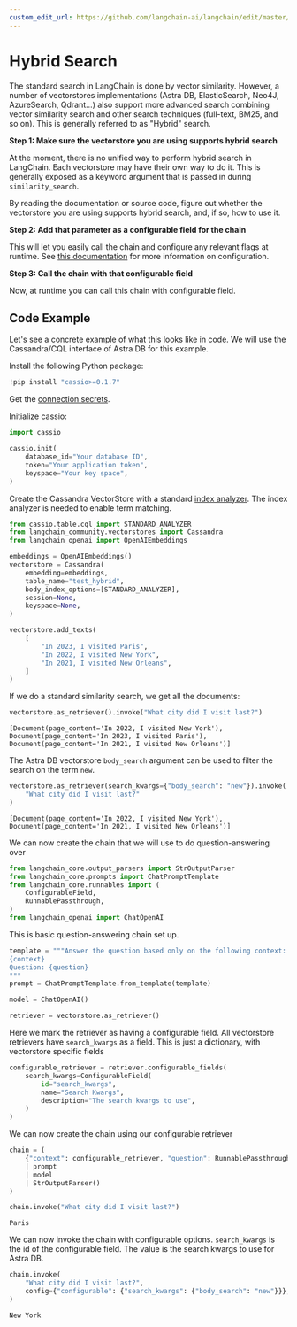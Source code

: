 ```yaml
---
custom_edit_url: https://github.com/langchain-ai/langchain/edit/master/docs/docs/how_to/hybrid.ipynb
---
```

# Hybrid Search

The standard search in LangChain is done by vector similarity. However, a number of vectorstores implementations (Astra DB, ElasticSearch, Neo4J, AzureSearch, Qdrant...) also support more advanced search combining vector similarity search and other search techniques (full-text, BM25, and so on). This is generally referred to as "Hybrid" search.

**Step 1: Make sure the vectorstore you are using supports hybrid search**

At the moment, there is no unified way to perform hybrid search in LangChain. Each vectorstore may have their own way to do it. This is generally exposed as a keyword argument that is passed in during `similarity_search`.

By reading the documentation or source code, figure out whether the vectorstore you are using supports hybrid search, and, if so, how to use it.

**Step 2: Add that parameter as a configurable field for the chain**

This will let you easily call the chain and configure any relevant flags at runtime. See [this documentation](/docs/how_to/configure) for more information on configuration.

**Step 3: Call the chain with that configurable field**

Now, at runtime you can call this chain with configurable field.

## Code Example

Let's see a concrete example of what this looks like in code. We will use the Cassandra/CQL interface of Astra DB for this example.

Install the following Python package:


```python
!pip install "cassio>=0.1.7"
```

Get the [connection secrets](https://docs.datastax.com/en/astra/astra-db-vector/get-started/quickstart.html).

Initialize cassio:


```python
import cassio

cassio.init(
    database_id="Your database ID",
    token="Your application token",
    keyspace="Your key space",
)
```

Create the Cassandra VectorStore with a standard [index analyzer](https://docs.datastax.com/en/astra/astra-db-vector/cql/use-analyzers-with-cql.html). The index analyzer is needed to enable term matching.


```python
from cassio.table.cql import STANDARD_ANALYZER
from langchain_community.vectorstores import Cassandra
from langchain_openai import OpenAIEmbeddings

embeddings = OpenAIEmbeddings()
vectorstore = Cassandra(
    embedding=embeddings,
    table_name="test_hybrid",
    body_index_options=[STANDARD_ANALYZER],
    session=None,
    keyspace=None,
)

vectorstore.add_texts(
    [
        "In 2023, I visited Paris",
        "In 2022, I visited New York",
        "In 2021, I visited New Orleans",
    ]
)
```

If we do a standard similarity search, we get all the documents:


```python
vectorstore.as_retriever().invoke("What city did I visit last?")
```



```output
[Document(page_content='In 2022, I visited New York'),
Document(page_content='In 2023, I visited Paris'),
Document(page_content='In 2021, I visited New Orleans')]
```


The Astra DB vectorstore `body_search` argument can be used to filter the search on the term `new`.


```python
vectorstore.as_retriever(search_kwargs={"body_search": "new"}).invoke(
    "What city did I visit last?"
)
```



```output
[Document(page_content='In 2022, I visited New York'),
Document(page_content='In 2021, I visited New Orleans')]
```


We can now create the chain that we will use to do question-answering over


```python
from langchain_core.output_parsers import StrOutputParser
from langchain_core.prompts import ChatPromptTemplate
from langchain_core.runnables import (
    ConfigurableField,
    RunnablePassthrough,
)
from langchain_openai import ChatOpenAI
```

This is basic question-answering chain set up.


```python
template = """Answer the question based only on the following context:
{context}
Question: {question}
"""
prompt = ChatPromptTemplate.from_template(template)

model = ChatOpenAI()

retriever = vectorstore.as_retriever()
```

Here we mark the retriever as having a configurable field. All vectorstore retrievers have `search_kwargs` as a field. This is just a dictionary, with vectorstore specific fields


```python
configurable_retriever = retriever.configurable_fields(
    search_kwargs=ConfigurableField(
        id="search_kwargs",
        name="Search Kwargs",
        description="The search kwargs to use",
    )
)
```

We can now create the chain using our configurable retriever


```python
chain = (
    {"context": configurable_retriever, "question": RunnablePassthrough()}
    | prompt
    | model
    | StrOutputParser()
)
```


```python
chain.invoke("What city did I visit last?")
```



```output
Paris
```


We can now invoke the chain with configurable options. `search_kwargs` is the id of the configurable field. The value is the search kwargs to use for Astra DB.


```python
chain.invoke(
    "What city did I visit last?",
    config={"configurable": {"search_kwargs": {"body_search": "new"}}},
)
```



```output
New York
```

